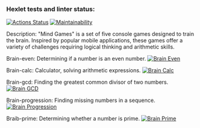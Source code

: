 ### Hexlet tests and linter status:
[![Actions Status](https://github.com/Wa11en/frontend-project-44/actions/workflows/hexlet-check.yml/badge.svg)](https://github.com/Wa11en/frontend-project-44/actions)
[![Maintainability](https://api.codeclimate.com/v1/badges/eed2128288a00ae20d35/maintainability)](https://codeclimate.com/github/Wa11en/frontend-project-44/maintainability)

Description:
"Mind Games" is a set of five console games designed to train the brain. Inspired by popular mobile applications, these games offer a variety of challenges requiring logical thinking and arithmetic skills.

Brain-even: Determining if a number is an even number.
[![Brain Even](https://asciinema.org/a/Q8KtSJvDqJvzx0YrNKsdF0ilU.svg)](https://asciinema.org/a/Q8KtSJvDqJvzx0YrNKsdF0ilU)

Brain-calc: Calculator, solving arithmetic expressions.
[![Brain Calc](https://asciinema.org/a/JiGApLi50ObWzWOJTI0PBFiWW.svg)](https://asciinema.org/a/JiGApLi50ObWzWOJTI0PBFiWW)

Brain-gcd: Finding the greatest common divisor of two numbers.
[![Brain GCD](https://asciinema.org/a/evWBxvZxniReVoXY4gif622uh.svg)](https://asciinema.org/a/evWBxvZxniReVoXY4gif622uh)

Brain-progression: Finding missing numbers in a sequence.
[![Brain Progression](https://asciinema.org/a/bnTdKOS8OTIFJqiVN7691rNYr.svg)](https://asciinema.org/a/bnTdKOS8OTIFJqiVN7691rNYr)

Braib-prime: Determining whether a number is prime.
[![Brain Prime](https://asciinema.org/a/eQRvbK0EPQjIwoExKm7OBP57C.svg)](https://asciinema.org/a/eQRvbK0EPQjIwoExKm7OBP57C)
